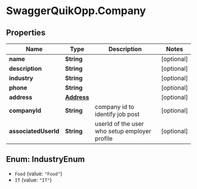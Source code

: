 # SwaggerQuikOpp.Company

## Properties
Name | Type | Description | Notes
------------ | ------------- | ------------- | -------------
**name** | **String** |  | [optional] 
**description** | **String** |  | [optional] 
**industry** | **String** |  | [optional] 
**phone** | **String** |  | [optional] 
**address** | [**Address**](Address.md) |  | [optional] 
**companyId** | **String** | company id to identify job post | [optional] 
**associatedUserId** | **String** | userId of the user who setup employer profile | [optional] 

<a name="IndustryEnum"></a>
## Enum: IndustryEnum

* `Food` (value: `"Food"`)
* `IT` (value: `"IT"`)

